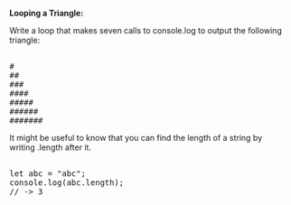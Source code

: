 **Looping a Triangle:**  
  
Write a loop that makes seven calls to console.log to output the following  
triangle:  
<pre>  
#  
##  
###  
####  
#####  
######  
#######  
</pre>  
  It might be useful to know that you can find the length of a string by  
writing .length after it.  
<pre>  
let abc = "abc";  
console.log(abc.length);  
// -> 3  
</pre>
